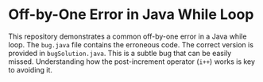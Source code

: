 # Off-by-One Error in Java While Loop

This repository demonstrates a common off-by-one error in a Java while loop.  The `bug.java` file contains the erroneous code.  The correct version is provided in `bugSolution.java`.  This is a subtle bug that can be easily missed. Understanding how the post-increment operator (`i++`) works is key to avoiding it.